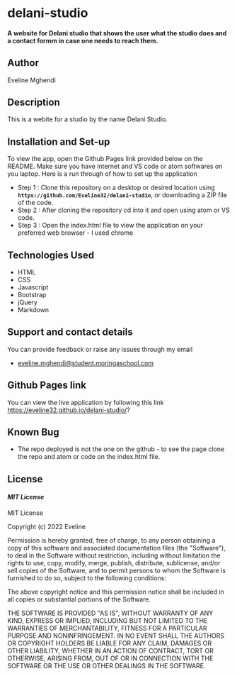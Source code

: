 # delani-studio
#### A website for Delani studio that shows the user what the studio does and a contact formm in case one needs to reach them.

## Author
Eveline Mghendi


## Description
This is a webite for a studio by the name Delani Studio.


## Installation and Set-up
To view the app, open the Github Pages link provided below on the README.
Make sure you have internet and VS code or atom softwares on you laptop.
Here is a run through of how to set up the application
* Step 1 : Clone this repository on a desktop or desired location using **`https://github.com/Eveline32/delani-studio`**, or downloading a ZIP file of the code.
* Step 2 : After cloning the repository cd into it and open using atom or VS code.
* Step 3 : Open the index.html file to view the application on your preferred web browser - I used chrome

## Technologies Used
* HTML  
* CSS
* Javascript
* Bootstrap
* jQuery
* Markdown


## Support and contact details
You can provide feedback or raise any issues through my email
* eveline.mghendi@student.moringaschool.com

## Github Pages link
You can view the live application by following this link https://eveline32.github.io/delani-studio/?

## Known Bug
* The repo deployed is not the one on the github - to see the page clone the repo and atom or code on the index.html file.

## License
#### *MIT License*
MIT License

Copyright (c) 2022 Eveline

Permission is hereby granted, free of charge, to any person obtaining a copy
of this software and associated documentation files (the "Software"), to deal
in the Software without restriction, including without limitation the rights
to use, copy, modify, merge, publish, distribute, sublicense, and/or sell
copies of the Software, and to permit persons to whom the Software is
furnished to do so, subject to the following conditions:

The above copyright notice and this permission notice shall be included in all
copies or substantial portions of the Software.

THE SOFTWARE IS PROVIDED "AS IS", WITHOUT WARRANTY OF ANY KIND, EXPRESS OR
IMPLIED, INCLUDING BUT NOT LIMITED TO THE WARRANTIES OF MERCHANTABILITY,
FITNESS FOR A PARTICULAR PURPOSE AND NONINFRINGEMENT. IN NO EVENT SHALL THE
AUTHORS OR COPYRIGHT HOLDERS BE LIABLE FOR ANY CLAIM, DAMAGES OR OTHER
LIABILITY, WHETHER IN AN ACTION OF CONTRACT, TORT OR OTHERWISE, ARISING FROM,
OUT OF OR IN CONNECTION WITH THE SOFTWARE OR THE USE OR OTHER DEALINGS IN THE
SOFTWARE.
